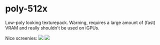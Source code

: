 # poly-512x
Low-poly looking texturepack. Warning, requires a large amount of (fast) VRAM and really shouldn't be used on iGPUs.

Nice screenies:
![](https://cdn.discordapp.com/attachments/784638839649730560/880045459635327006/unknown.png)
![](https://media.discordapp.net/attachments/784638839649730560/880040220878323742/2021-08-25_20.44.15.png)
